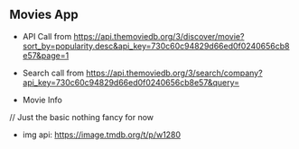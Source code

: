 ## Movies App

- API Call from https://api.themoviedb.org/3/discover/movie?sort_by=popularity.desc&api_key=730c60c94829d66ed0f0240656cb8e57&page=1

- Search call from https://api.themoviedb.org/3/search/company?api_key=730c60c94829d66ed0f0240656cb8e57&query=
- Movie Info

// Just the basic nothing fancy for now

- img api: https://image.tmdb.org/t/p/w1280